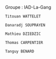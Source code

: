 Groupe : IAD-La-Gang

    Titouan WATTELET
    
    Danaradj SOUPRAYEN
    
    Mathieu DZIEDZIC
    
    Thomas CARPENTIER
    
    Tanguy BENARD
    
